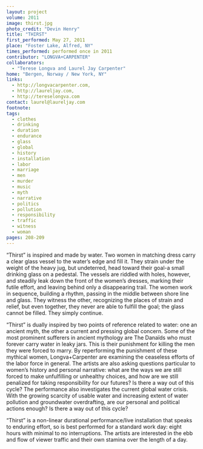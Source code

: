 ```yaml
---
layout: project
volume: 2011
image: thirst.jpg
photo_credit: "Devin Henry"
title: "THIRST"
first_performed: May 27, 2011
place: "Foster Lake, Alfred, NY"
times_performed: performed once in 2011
contributor: "LONGVA+CARPENTER"
collaborators: 
  - "Terese Longva and Laurel Jay Carpenter"
home: "Bergen, Norway / New York, NY"
links: 
  - http://longvacarpenter.com,
  - http://laureljay.com,
  - http://tereselongva.com
contact: laurel@laureljay.com
footnote: 
tags: 
  - clothes
  - drinking
  - duration
  - endurance
  - glass
  - global
  - history
  - installation
  - labor
  - marriage
  - men
  - murder
  - music
  - myth
  - narrative
  - politics
  - pollution
  - responsibility
  - traffic
  - witness
  - woman
pages: 208-209
---
```


“Thirst” is inspired and made by water. Two women in matching dress carry a clear glass vessel to the water’s edge and fill it. They strain under the weight of the heavy jug, but undeterred, head toward their goal-a small drinking glass on a pedestal. The vessels are riddled with holes, however, and steadily leak down the front of the women’s dresses, marking their futile effort, and leaving behind only a disappearing trail. The women work in sequence, building a rhythm, passing in the middle between shore line and glass. They witness the other, recognizing the places of strain and relief, but even together, they never are able to fulfill the goal; the glass cannot be filled. They simply continue. 

“Thirst” is dually inspired by two points of reference related to water: one an ancient myth, the other a current and pressing global concern. Some of the most prominent sufferers in ancient mythology are The Danaïds who must forever carry water in leaky jars. This is their punishment for killing the men they were forced to marry. By reperforming the punishment of these mythical women, Longva+Carpenter are examining the ceaseless efforts of the labor force in general. The artists are also asking questions particular to women’s history and personal narrative: what are the ways we are still forced to make unfulfilling or unhealthy choices, and how are we still penalized for taking responsibility for our futures? Is there a way out of this cycle? The performance also investigates the current global water crisis. With the growing scarcity of usable water and increasing extent of water pollution and groundwater overdrafting, are our personal and political actions enough? Is there a way out of this cycle? 

“Thirst” is a non-linear durational performance/live installation that speaks to enduring effort, so is best performed for a standard work day: eight hours with minimal to no interruptions. The artists are interested in the ebb and flow of viewer traffic and their own stamina over the length of a day.
